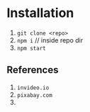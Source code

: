 # Installation
1) `git clone <repo>`
2) `npm i` // inside repo dir
3) `npm start`

## References
1) `invideo.io`
2) `pixabay.com`
3) 